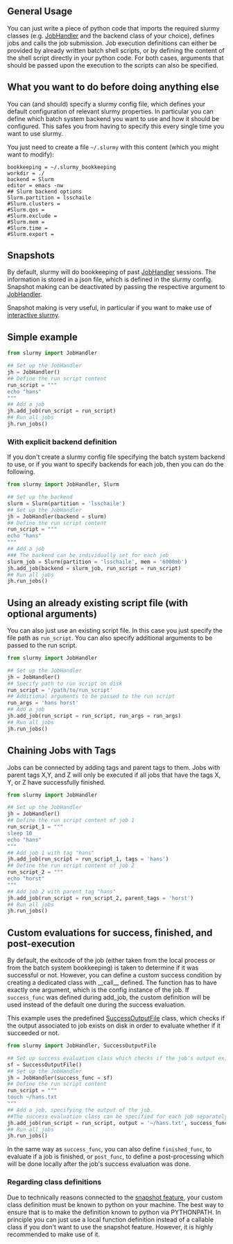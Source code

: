 
## General Usage

You can just write a piece of python code that imports the required slurmy classes (e.g. [JobHandler](classes/JobHandler.md) and the backend class of your choice), defines jobs and calls the job submission. Job execution definitions can either be provided by already written batch shell scripts, or by defining the content of the shell script directly in your python code. For both cases, arguments that should be passed upon the execution to the scripts can also be specified.

<a name="slurmyconfig"></a>
## What you want to do before doing anything else

You can (and should) specify a slurmy config file, which defines your default configuration of relevant slurmy properties. In particular you can define which batch system backend you want to use and how it should be configured. This safes you from having to specify this every single time you want to use slurmy.

You just need to create a file `~/.slurmy` with this content (which you might want to modify):

```shell
bookkeeping = ~/.slurmy_bookkeeping
workdir = ./
backend = Slurm
editor = emacs -nw
## Slurm backend options
Slurm.partition = lsschaile
#Slurm.clusters = 
#Slurm.qos = 
#Slurm.exclude =
#Slurm.mem =
#Slurm.time =
#Slurm.export =
```

<a name="snapshots"></a>
## Snapshots

By default, slurmy will do bookkeeping of past [JobHandler](classes/JobHandler.md) sessions. The information is stored in a json file, which is defined in the slurmy config. Snapshot making can be deactivated by passing the respective argument to [JobHandler](classes/JobHandler.md#JobHandler).

Snapshot making is very useful, in particular if you want to make use of [interactive slurmy](interactive_slurmy.md).

## Simple example

```python
from slurmy import JobHandler

## Set up the JobHandler
jh = JobHandler()
## Define the run script content
run_script = """
echo "hans"
"""
## Add a job
jh.add_job(run_script = run_script)
## Run all jobs
jh.run_jobs()
```

### With explicit backend definition

If you don't create a slurmy config file specifying the batch system backend to use, or if you want to specify backends for each job, then you can do the following.

```python
from slurmy import JobHandler, Slurm

## Set up the backend
slurm = Slurm(partition = 'lsschaile')
## Set up the JobHandler
jh = JobHandler(backend = slurm)
## Define the run script content
run_script = """
echo "hans"
"""
## Add a job
### The backend can be individually set for each job
slurm_job = Slurm(partition = 'lsschaile', mem = '6000mb')
jh.add_job(backend = slurm_job, run_script = run_script)
## Run all jobs
jh.run_jobs()
```

## Using an already existing script file (with optional arguments)

You can also just use an existing script file. In this case you just specify the file path as `run_script`. You can also specify additional arguments to be passed to the run script.

```python
from slurmy import JobHandler

## Set up the JobHandler
jh = JobHandler()
## Specify path to run script on disk
run_script = '/path/to/run_script'
## Additional arguments to be passed to the run script
run_args = 'hans horst'
## Add a job
jh.add_job(run_script = run_script, run_args = run_args)
## Run all jobs
jh.run_jobs()
```

## Chaining Jobs with Tags

Jobs can be connected by adding tags and parent tags to them. Jobs with parent tags X,Y, and Z will only be executed if all jobs that have the tags X, Y, or Z have successfully finished.

```python
from slurmy import JobHandler

## Set up the JobHandler
jh = JobHandler()
## Define the run script content of job 1
run_script_1 = """
sleep 10
echo "hans"
"""
## Add job 1 with tag "hans"
jh.add_job(run_script = run_script_1, tags = 'hans')
## Define the run script content of job 2
run_script_2 = """
echo "horst"
"""
## Add job 2 with parent_tag "hans"
jh.add_job(run_script = run_script_2, parent_tags = 'horst')
## Run all jobs
jh.run_jobs()
```

## Custom evaluations for success, finished, and post-execution

By default, the exitcode of the job (either taken from the local process or from the batch system bookkeeping) is taken to determine if it was successful or not. However, you can define a custom success condition by creating a dedicated class with \_\_call\_\_ defined. The function has to have exactly one argument, which is the config instance of the job. If `success_func` was defined during add_job, the custom definition will be used instead of the default one during the success evaluation.

This example uses the predefined [SuccessOutputFile](utils/SuccessOutputFile.md) class, which checks if the output associated to job exists on disk in order to evaluate whether if it succeeded or not.

```python
from slurmy import JobHandler, SuccessOutputFile

## Set up success evaluation class which checks if the job's output exists or not
sf = SuccessOutputFile()
## Set up the JobHandler
jh = JobHandler(success_func = sf)
## Define the run script content
run_script = """
touch ~/hans.txt
"""
## Add a job, specifying the output of the job.
##The success evaluation class can be specified for each job separately.
jh.add_job(run_script = run_script, output = '~/hans.txt', success_func = sf)
## Run all jobs
jh.run_jobs()
```

In the same way as `success_func`, you can also define `finished_func`, to evaluate if a job is finished, or `post_func`, to define a post-processing which will be done locally after the job's success evaluation was done.

### Regarding class definitions

Due to technically reasons connected to the [snapshot feature](howto.md#snapshots), your custom class definition must be known to python on your machine. The best way to ensure that is to make the definition known to python via PYTHONPATH. In principle you can just use a local function definition instead of a callable class if you don't want to use the snapshot feature. However, it is highly recommended to make use of it.